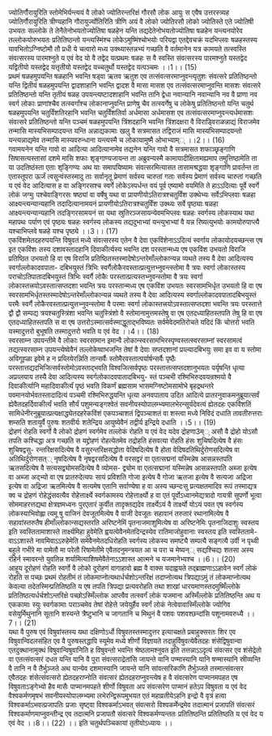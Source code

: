

  
ज्योतिर्गौरायुरिति स्तोमेभिर्यन्त्ययं वै लोको ज्योतिरन्तरिक्षं गौरसौ लोक आयुः स एवैष उत्तरस्त्र्यह ज्योतिर्गौरायुरिति त्रीण्यहानि गौरायुर्ज्योतिरिति त्रीणि अयं वै लोको ज्योतिरसौ लोको ज्योतिस्ते एते ज्योतिषी उभयतः सल्लोके ते तेनैतेनोभयतोज्योतिषा षळहेन यन्ति तद्यदेतेनोभयतोज्योतिषा षळहेन यन्त्यनयोरेव तल्लोकयोरुभयतः प्रतितिष्ठन्तो यन्त्यस्मिंश्च लोकेऽमुष्मिंश्चोभयोः परियद्वा एतद्देवचक्रं यदभिप्लवः षळहस्तस्य यावभितोऽग्निष्टोमौ तौ प्रधी ये चत्वारो मध्य उक्थ्यास्तन्नभ्यं गच्छति वै वर्तमानेन यत्र कामयते तत्स्वस्ति संवत्सरस्य पारमश्नुते य एवं वेद यो वै तद्वेद यत्प्रथमः षळहः स वै स्वस्ति संवत्सरस्य पारमश्नुते यस्तद्वेद यद्वितीयो यस्तद्वेद यत्तृतीयो यस्तद्वेद यच्चतुर्थो यस्तद्वेद यत्पञ्चमः ।।1।। (15)  
प्रथमं षळहमुपयन्ति षळहानि भवन्ति षड्वा ऋतव ऋतुश एव तत्संवत्सरमाप्नुवन्त्यृतुशः संवत्सरे प्रतितिष्ठन्तो यन्ति द्वितीयं षळहमुपयन्ति द्वादशाहानि भवन्ति द्वादश वै मासा मासश एव तत्संवत्सरमाप्नुवन्ति मासशः संवत्सरे प्रतितिष्ठन्तो यन्ति तृतीयं षळह उपयन्त्यष्टादशाहानि भवन्ति तानि द्वेधा नवान्यानि नवान्यानि नव वै प्राणा नव स्वर्ग लोकाः प्राणांश्चैव तत्स्वर्गांश्च लोकानाप्नुवन्ति प्राणेषु चैव तत्स्वर्गेषु च लोकेषु प्रतितिष्ठन्तो यन्ति चतुर्थ षळहमुपयन्ति चतुर्विंशतिरहानि भवन्ति चतुर्विंशतिर्वा अर्धमासा अर्धमासश एव तत्संवत्सरमाप्नुवन्त्यर्धमासशः संवत्सरे प्रतितिष्ठन्तो यन्ति पञ्चमं षळहमुपयन्ति त्रिंशदहानि भवन्ति त्रिंशदक्षरा वै विराड्विराळन्नाद्यं विराजमेव तन्मासि मास्यभिसम्पादयन्त यन्ति अन्नाद्यकामाः खलु वै सत्रमासत तद्विराजं मासि मास्यभिसम्पादयन्तो यन्त्यन्नाद्यमेव तन्मासि मास्यवरुन्धाना यन्त्यस्मै च लोकायामुष्मै ओभाभ्याम्् ।।2।। (16)  
गवामयनेन यन्ति गावो वा आदित्या आदित्यानामेव तद्यनेन यन्ति गावो वै सत्रमासत शफाञ्छृङ्गाणि सिषासत्यस्तासां दशमे मासि शफाः शृङ्गाण्यजायन्त ता अब्रुवन्यस्मै कामायादीक्षितामह्यमाप तमुत्तिष्ठामेति ता या उदतिष्ठंस्ता एताः शृङ्गिण्यः अथ याः समापयिष्यामः संवत्सरमित्यासत तासामश्रद्धया शृङ्गाणि प्रावर्तन्त ता एतास्तूपरा ऊर्जं त्वसुन्वंस्तस्मादु ताः सर्वानृतू प्रेमाणं सर्वस्य चारुतां गताः सर्वस्य प्रेमाणं सर्वस्य चारुतां गच्छति य एवं वेद आदित्यास ह वा अङ्गिरसश्च स्वर्गे लोकेऽस्पर्धन्त वयं पूर्व एष्यामो वयमिति ते हाऽऽदित्याः पूर्वे स्वर्गे लोकं जग्मुः पश्चेवाङ्गिरसः षष्ठ्यां वा वर्षेषु यथा वा प्रायणीयोऽतिरात्रश्चतुर्विंश उक्थेभ्यः सर्वेऽभिप्लवाः षळहा आक्ष्यन्त्यन्यान्यहानि तदादित्यानामयनं प्रायणीयोऽतिरात्रश्चतुर्विंश उक्थ्यः सर्वे पृष्ठ्याः षळहा आक्ष्यन्त्यन्यान्यहानि तदङ्गिरसामयनं सा यथा स्रुतिरञ्जसायन्येवमभिप्लवः षळहः स्वर्गस्य लोकस्याथ यथा महापथः पर्याण एवं पृष्ठ्यः षळहः स्वर्गस्य लोकस्य तद्यदुभाभ्यां यन्त्युभाभ्यां वै यन्न रिष्यत्युभयोः कामयोरुपाप्त्यै यश्चाभिप्लवे षळहे यश्च पृष्ठ्ये ।।3।। (17)  
एकविंशमेतदहरुपयन्ति विषुवतं मध्ये संवत्सरस्य एतेन वै देवा एकविंशेनाऽऽदित्यं स्वर्गाय लोकायोदयच्छन्त्स एष इत एकविंशः तस्य दशावस्तादहानि दिवाकीर्त्यस्य भवन्ति दश परस्तान्मध्य एष एकविंश उभयतो विराजि प्रतिष्ठित उभयतो हि वा एष विराजि प्रतिष्ठितस्तस्मादेषोऽन्तरेमाँल्लोकान्यन्न व्यथते तस्य वै देवा आदित्यस्य स्वर्गाल्लोकादवपाता- दबिभयुस्तं त्रिभिः स्वर्गैलोकैरवस्तात्प्रत्युत्तभ्नुवन्त्स्तोमा वै त्रयः स्वर्गा लोकास्तस्य पराचोऽतिपातादबिभयुस्तं त्रिभिः स्वर्गै लोकैः परस्तात्प्रत्यस्तभ्नुवन्स्तोमा वै त्रयः स्वर्गा लोकास्तत्त्रयोऽवस्तात्सप्तदशा भवन्ति त्रयः परस्तान्मध्य एष एकविंश उभयतः स्वरसामभिर्धृत उभयतो हि वा एष स्वरसामभिर्धृतस्तस्मादेषोऽन्तरेमाँल्लोकान्यन्न व्यथते तस्य वै देवा आदित्यस्य स्वर्गाल्लोकादवपातादबिभयुस्तं परमैः स्वर्गै लोकैरवस्तात्प्रत्युत्तभ्नुवन्स्तोमा वै परमाः स्वर्गा लोकास्तत्त्रयोऽवस्तात्सप्तदशा भवन्ति त्रयः परस्तात्ते द्वौ द्वौ सम्पद्य त्रयश्चतुस्त्रिंशा भवन्ति चतुस्त्रिंशो वै स्तोमानामुत्तमस्तेषु वा एष एतदध्याहितस्तपति तेषु हि वा एष एतदध्याहितस्तपति स वा एष उत्तरोऽस्मात्सर्वस्माद्धूताद्भविष्यतः सर्वमेवेदमतिरोचते यदिदं किं चोत्तरो भवति यस्मादुत्तरो बुभूषति तस्मादुत्तरो भवति य एवं वेद ।।4।। (18)  
स्वरसाम्न उपयन्तीमे वै लोकाः स्वरसामान इमान्वै लोकान्स्वरसामभिरस्पृण्वस्तत्स्वरसाम्नां स्वरसामत्वं तद्यत्स्वरसाम्न उपयन्त्येष्वेवैनं तल्लोकेष्वाभजन्ति तेषां वै देवाः सप्तदशानां प्रव्ल्यादबिभयुः समा इव वा य स्तोमा अविगूह्ळा इवेमे ह न प्रव्लियेरन्निति तान्सर्वैः स्तोमैरवस्तात्पर्यार्षन्सर्वैः पृष्ठैः परस्तात्तद्यदभिजित्सर्वस्तोमोऽवस्ताद्भवति विश्वजित्सर्वपृष्ठः परस्तात्तत्सप्तदशानुभयतः पर्यृषन्ति धृत्या अप्रव्लयाय तस्यै देवा आदित्यस्य स्वर्गलोकादवपातादबिभयु- स्तं पञ्चभी रश्मिभिरुदवयन्रश्मयो वै दिवाकीर्त्यानि महादिवाकीर्त्यं पृष्ठं भवति विकर्णं ब्रह्मसाम भासमग्निष्टोमसामोभे बृहद्रथन्तरे पवमानयोर्भवतस्तादादित्यं पञ्चमी रश्मिभिरुद्धयन्ति धृत्या अनवपाताय उदित आदित्ये प्रातरनुवाकमनुब्रूयात्सर्वं ह्येवैतदहर्दिवाकीर्त्यं भवति सौर्यं पशुमन्यङ्गश्वेतं सवनीयस्योपालम्भ्यमालभेरन्सूर्यदेवत्यं ह्येतदहः एकविंशतिं सामिधेनीरनुब्रूयात्प्रत्यक्षाद्ध्येतदहरेकविंशं एकपञ्चाशतं द्विपञ्चाशतं वा शस्त्वा मध्ये निविदं दधाति तावतीरुत्तराः शम्सति शतायुर्वै पुरुषः शतवीर्यः शतेन्द्रिय आयुष्येवैनं तद्वीर्य इन्द्रिये दधाति ।।5।। (19)  
द्रोहणं रोहति स्वर्गो वै लोको द्रोहणं स्वर्गमेव तल्लोकं रोहति य एवं वेद यदेव द्रोहणा3म्् असौ वै द्रोहो योऽसौ तपति कश्चिद्धा अत्र गच्छति स यद्द्रोहणं रोहत्येतमेव तद्रोहति हंसवत्या रोहति हंसः शुचिषदित्येष वै हंसः शुचिषद्वसु- रन्तरिक्षसदित्येष वै वसुरन्तरिक्षसद्धोता वेदिषदित्येष वै होता वेदिषदतिथिर्दुरोणसदित्येष वा अतिथिर्दुरोणसत्् नृषदित्येष वै नृषद्वरसदित्येष वै वरसद्वरं वा एतत्सद्मनां यस्मिन्नेष आसन्नस्तपति ऋतसदित्येष वै सत्यसद्व्योमसदित्येष वै व्योमस- द्व्योम वा एतत्सद्मानां यस्मिन्नेष आसन्नस्तपति अब्जा इत्येष वा अब्जा अद्भ्यो वा एष प्रातरुदेत्यपः सायं प्रविशति गोजा इत्येष वै गोजा ऋतजा इत्येष वै सत्यजा अद्रिजा इत्येष वा अद्रिजा ऋतमित्येष वै सत्यमेष एतानि सर्वाण्येषा ह वा अस्य च्छन्दःसु प्रत्यक्षतमादिव रूपं तस्माद्यत्र क्व च द्रोहणं रोहेद्धंसवत्यैव रोहेत्तार्क्ष्ये स्वर्गकामस्य रोहेत्तार्क्ष्यो ह वा एतं पूर्वोऽध्वानमेद्यत्रादो गायत्री सुपर्णो भूत्वा सोममाहरत्तद्यथा क्षेत्रज्ञमध्वनः पुरएतारं कुर्वीत तादृक्तद्यदेव तार्क्ष्येऽयं वै तार्क्ष्यो योऽयं पवत एष स्वर्गस्य लोकस्याभिवोह्ला त्यमू षु वाजिनं देवजूतमित्येष वै वाजी देवजूतः सहावानं तरुतारं रथानामित्येष वै सहावांस्तरुतैष हीमाँल्लोकान्सद्यस्तरति अरिष्टनेमिं पृतनाजमाशुमित्येष वा अरिष्टनेमिः पृतनाजिदाशुः स्वस्तय इति स्वस्तितामाशास्ते तार्क्ष्यमिहा हुवेमेति ह्वयत्येवैनमेतदिन्द्रस्येव रातिमाजोहुवानाः स्वस्तय इति स्वस्तितामे- वाऽऽशास्ते नावमिवाऽऽरुहेमेति समेवैनमेतदधिरोहति स्वर्गस्य लोकस्य समष्ट्यै सम्पत्यै सङ्गत्यै उर्वी न पृथ्वी बहुले गभीरे मा वामेतौ मा परेतौ रिषामेतीमे एवैतदनुमन्त्रयत आ च परा च मेष्यन्् सद्यश्चिद्यः शतसा अस्य रंहिर्न स्मावरन्ते युवतिन्न शर्यामित्याशिषमेवैतेनाऽऽशास्त आत्मने च यजमानेभ्यश्च ।।6।। (20)  
आहूय दूरोहणं रोहति स्वर्गो वै लोको दूरोहणं वागाहावो ब्रह्म वै वाक्स यदाह्वयते तद्ब्राह्मणाऽऽहावेन स्वर्गं लोकं रोहति स पच्छः प्रथमं रोहतीमं तं लोकमाप्नोत्यथार्धर्चशोऽन्तरिक्षं तदाप्नोत्यथ त्रिपद्याऽमुं तं लोकमाप्नोत्यथ केवल्या तदेतस्मिन्प्रतितिष्ठति य एष तपति त्रिपद्या प्रत्यवरोहति तथा शाखां धारयमाणस्तदमुष्मिँल्लोके प्रतितिष्ठत्यर्धर्चशोऽन्तरिक्षे पच्छोऽस्मिँल्लोक आप्त्वैव तत्स्वर्गं लोकं यजमाना अस्मिँल्लोके प्रतितिष्ठन्ति अथ य एककामाः स्युः स्वर्गकामाः पराञ्चमेव तेषां रोहेत्ते जयेयुर्हैव स्वर्गं लोकं नेत्वेवावास्मिँल्लोके ज्योगिव वसेयुर्मिथुनानि सूतानि शस्यन्ते त्रैष्टुभानि च जागतानि च मिथुनं वै पशवः पशवश्छन्दांसि पशूनामवरुध्यै ।।7।। (21)  
यथा वै पुरुष एवं विषुवांस्तस्य यथा दक्षिणोऽर्धो विषुवतस्तस्मादुत्तर इत्याचक्षते प्रबाहुक्सरतः शिर एव विषुवान्विदलसंहित एव वै पुरुषस्तद्धापि स्यूमेव मध्ये शीर्णो विज्ञायते तदाहुर्विषुवत्येवैतदहः शंसेद्विषुवान्वा एतदुक्थानामुक्थं विषुवान्विषुवानिति ह विषुवन्तो भवन्ति श्रेष्ठतामश्नुवत इति तत्तन्नाऽऽदृत्यं संवत्सर एव शंसेद्रेतो वा एतत्संवत्सरं दधत यन्ति यानि वै पुरा संवत्सराद्रेतांसि जायन्ते यानि पण्मास्यानि यानि षण्मास्यानि स्रीव्यन्ति वै तानि न वै तैर्भुञ्जते अथ यान्येव दशमास्यानि जायन्ते यानि सांवत्सरिकाणि तैर्भुञ्जते तस्मात्संवत्सर एवैतदहः शंसेत्संवत्सरो ह्येतदहराप्नोति संवत्सरं ह्येतदहराप्नुवन्त्येष ह वै संवत्सरेण पाप्मानमपहत एष विषुवताऽङ्गेभ्यो हैव मासैः पाप्मानमपहते शीर्णो विषुवता अप संवत्सरेण पाप्मानं हतेऽप विषुवता य एवं वेद वैश्वकर्मणमृषभं सवनीयस्योपालम्भ्यमा लभेरन्द्विरूपमुभयत एतं महाव्रतीयेऽहनि इन्द्रो वै वृत्रं हत्वा विश्वकर्माऽभवत्प्रजापतिः प्रजाः सृष्ट्वा विश्वकर्माऽभवत् संवत्सरो विश्वकर्मेन्द्रमेव तदात्मानं प्रजापतिं संवत्सरं विश्वकर्माणमाप्नुवन्तीन्द्र एव तदात्मनि प्रजापतौ संवत्सरे विश्वकर्मण्यन्ततः प्रतितिष्ठन्ति प्रतितिष्ठति य एवं वेद य एवं वेद ।।8।। (22) ।। इति चतुर्थपञ्चिकायां तृतीयोऽध्यायः ।।  
